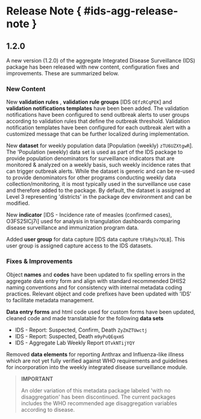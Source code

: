 # Release Note { #ids-agg-release-note }

## 1.2.0

A new version (1.2.0) of the aggregate Integrated Disease Surveillance (IDS) package has been released with new content, configuration fixes and improvements. These are summarized below. 

### New Content

New **validation rules** , **validation rule groups** [IDS `OEfzRCqPEK`] and **validation notifications templates** have been been added. The validation notifications have been configured to send outbreak alerts to user groups according to validation rules that define the outbreak threshold. Validation notification templates have been configured for each outbreak alert with a customized message that can be further localized during implementation. 

New **dataset** for weekly population data [Population (weekly) `zTU6UZXtgwR`]. The 'Population (weekly) data set is used as part of the IDS package to provide population denominators for surveillance indicators that are monitored & analyzed on a weekly basis, such weekly incidence rates that can trigger outbreak alerts. While the dataset is generic and can be re-used to provide denominators for other programs conducting weekly data collection/monitoring, it is most typically used in the surveillance use case and therefore added to the package. By default, the dataset is assigned at Level 3 representing 'districts' in the package dev environment and can be modified. 

New **indicator** [IDS - Incidence rate of measles (confirmed cases), O3FS25ICj7i] used for analysis in triangulation dashboards comparing disease surveillance and immunization program data. 

Added **user group** for data capture [IDS data capture `tFbRg3v7QLB`]. This user group is assigned capture access to the IDS datasets.

### Fixes & Improvements

Object **names** and **codes** have been updated to fix spelling errors in the aggregate data entry form and align with standard recommended DHIS2 naming conventions and for consistency with internal metadata coding practices. Relevant object and code prefixes have been updated with 'IDS' to facilitate metadata management. 

**Data entry forms** and html code used for custom forms have been updated, cleaned code and made translatable for the following **data sets**

- IDS - Report: Suspected, Confirm, Death `ZyZmZTUwctj`
- IDS - Report: Suspected, Death `m9yPuQEqxmS`
- IDS - Aggregate Lab Weekly Report `OTvkNTijYQY`

Removed **data elements** for reporting Anthrax and Influenza-like illness which are not yet fully verified against WHO requirements and guidelines for incorporation into the weekly integrated disease surveillance module.

> **IMPORTANT**
>
> An older variation of this metadata package labeled 'with no disaggregation' has been discontinued. The current packages includes the WHO recommended age disaggregation variables according to disease. 
